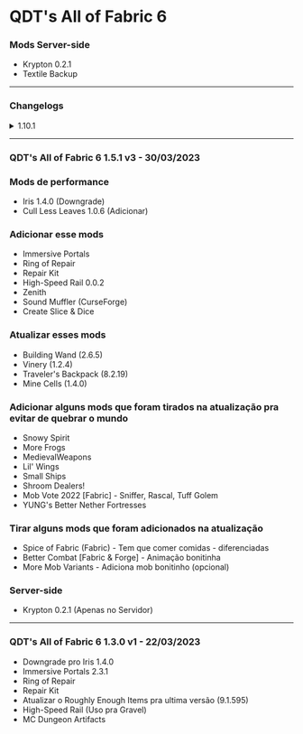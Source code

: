 # QDT's All of Fabric 6

### Mods Server-side
- Krypton 0.2.1
- Textile Backup

---

### Changelogs
<details>
	<summary>1.10.1</summary>

  ### QDT's All of Fabric 6 1.10.1 v1 - 08/09/2023

  ### Tirar alguns mods que foram adicionados na atualização
  - Spice of Fabric (Fabric) - Tem que comer comidas diferenciadas
	- Better Combat [Fabric & Forge] - Animação bonitinha

	### Tweaks de performance
	- Cull Less Leaves 1.0.6 (Adicionar)
	- Iris 1.4.0 (Downgrade)
	- FTB Chunks (Remover)

	### Adicionar esse mods
	- Repair Kit 1.0.4 (Upgrade)
	- High-Speed Rail 0.0.3 (Upgrade)
	- Zenith 0.7.1 (Upgrade)
	- Immersive Aircraft 0.6.2 (Upgrade)
	
	- MC Dungeon Artifacts 1.5.3 (Acidentalmente removido durante o upgrade pra 1.5)

	- Ring of Repair 1.0.4
	- Immersive Portals 2.3.1
	- Small Ships 2.0.0 alpha 2.3
	- SoundMuffler (CurseForge) 1.0.2

	### Adicionar alguns mods que foram tirados durante as atualização pra evitar de quebrar o mundo
	- Snowy Spirit 2.1.13 (Upgrade)
	- MedievalWeapons 1.4.5 (Upgrade)
	- YUNG's Better Nether Fortresses 1.0.6 (Upgrade)
	
	- Friends&Foes 2.0.6 (Substituto do Mob Vote 2022)

	- More Frogs 1.2.3
	- Lil' Wings 1.2.3
	- Shroom Dealers! 1.6
</details>

---

### QDT's All of Fabric 6 1.5.1 v3 - 30/03/2023
### Mods de performance
- Iris 1.4.0 (Downgrade)
- Cull Less Leaves 1.0.6 (Adicionar)

### Adicionar esse mods
- Immersive Portals
- Ring of Repair
- Repair Kit
- High-Speed Rail 0.0.2
- Zenith
- Sound Muffler (CurseForge)
- Create Slice & Dice

### Atualizar esses mods
- Building Wand (2.6.5)
- Vinery (1.2.4)
- Traveler's Backpack (8.2.19)
- Mine Cells (1.4.0)

### Adicionar alguns mods que foram tirados na atualização pra evitar de quebrar o mundo
- Snowy Spirit
- More Frogs
- MedievalWeapons 
- Lil' Wings
- Small Ships
- Shroom Dealers!
- Mob Vote 2022 [Fabric] - Sniffer, Rascal, Tuff Golem
- YUNG's Better Nether Fortresses

### Tirar alguns mods que foram adicionados na atualização
- Spice of Fabric (Fabric) - Tem que comer comidas - diferenciadas
- Better Combat [Fabric & Forge] - Animação bonitinha
- More Mob Variants - Adiciona mob bonitinho (opcional)

### Server-side
- Krypton 0.2.1 (Apenas no Servidor)

---
### QDT's All of Fabric 6 1.3.0 v1 - 22/03/2023
- Downgrade pro Iris 1.4.0
- Immersive Portals 2.3.1
- Ring of Repair
- Repair Kit 
- Atualizar o Roughly Enough Items pra ultima versão (9.1.595)
- High-Speed Rail (Uso pra Gravel)
- MC Dungeon Artifacts
